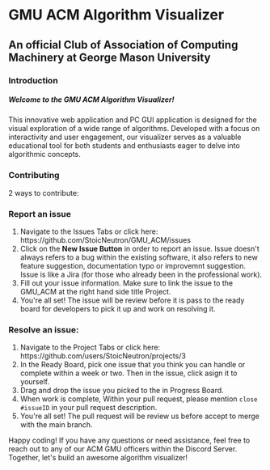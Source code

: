 <h1>GMU ACM Algorithm Visualizer</h1>
<h2>An official Club of Association of Computing Machinery at George Mason University</h2>
<h3>Introduction</h3>
<h5>Welcome to the GMU ACM Algorithm Visualizer! </h4>
<p>This innovative web application and PC GUI application is designed for the visual exploration of a wide range of algorithms. Developed with a focus on interactivity and user engagement, our visualizer serves as a valuable educational tool for both students and enthusiasts eager to delve into algorithmic concepts.

<h3>Contributing</h3>
<p>2 ways to contribute:</p>

<h3>Report an issue</h3>
<ol>
  <li>Navigate to the Issues Tabs or click here: https://github.com/StoicNeutron/GMU_ACM/issues</li>
  <li>Click on the <b>New Issue Button</b> in order to report an issue. Issue doesn't always refers to a bug within the existing software, it also refers to new feature suggestion, documentation typo or improvemnt suggestion. Issue is like a Jira (for those who already been in the professional work).</li>
  <li>Fill out your issue information. Make sure to link the issue to the GMU_ACM at the right hand side title Project.</li>
  <li>You're all set! The issue will be review before it is pass to the ready board for developers to pick it up and work on resolving it.</li>
</ol>

<h3>Resolve an issue:</h3>
<ol>
  <li>Navigate to the Project Tabs or click here: https://github.com/users/StoicNeutron/projects/3 </li>
  <li>In the Ready Board, pick one issue that you think you can handle or complete within a week or two. Then in the issue, click asign it to yourself.</li>
  <li>Drag and drop the issue you picked to the in Progress Board.</li>
  <li>When work is complete, Within your pull request, please mention <code>close #issueID</code> in your pull request description.</li>
  <li>You're all set! The pull request will be review us before accept to merge with the main branch.</li>
</ol>

<p>Happy coding! If you have any questions or need assistance, feel free to reach out to any of our ACM GMU officers within the Discord Server. Together, let's build an awesome algorithm visualizer!</p>
